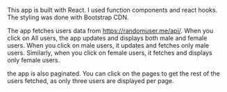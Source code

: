This app is built with React. I used function components and react hooks.
The styling was done with Bootstrap CDN.

The app fetches users data from https://randomuser.me/api/.
When you click on All users, the app updates and displays both male and female users. When you click on male users, it updates and fetches only male users. Similarly, when you click on female users, it fetches and displays only female users.

the app is also paginated. You can click on the pages to get the rest of the users fetched, as only three users are displayed per page.